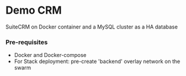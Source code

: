 # Demo CRM
SuiteCRM on Docker container and a MySQL cluster as a HA database

### Pre-requisites 

- Docker and Docker-compose
- For Stack deployment: pre-create 'backend' overlay network on the swarm
